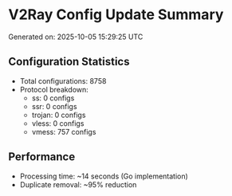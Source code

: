 # V2Ray Config Update Summary
Generated on: 2025-10-05 15:29:25 UTC

## Configuration Statistics
- Total configurations: 8758
- Protocol breakdown:
  - ss: 0 configs
  - ssr: 0 configs
  - trojan: 0 configs
  - vless: 0 configs
  - vmess: 757 configs

## Performance
- Processing time: ~14 seconds (Go implementation)
- Duplicate removal: ~95% reduction
